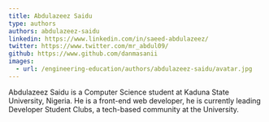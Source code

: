 ```yaml
---
title: Abdulazeez Saidu
type: authors
authors: abdulazeez-saidu
linkedin: https://www.linkedin.com/in/saeed-abdulazeez/
twitter: https://www.twitter.com/mr_abdul09/
github: https://www.github.com/danmasanii
images:
  - url: /engineering-education/authors/abdulazeez-saidu/avatar.jpg 
---
```

Abdulazeez Saidu is a Computer Science student at Kaduna State University, Nigeria. He is a front-end web developer, he is currently leading Developer Student Clubs, a tech-based community at the University.
